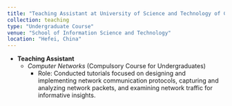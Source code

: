 ```yaml
---
title: "Teaching Assistant at University of Science and Technology of China"
collection: teaching
type: "Undergraduate Course"
venue: "School of Information Science and Technology"
location: "Hefei, China"
---
```


- **Teaching Assistant**
  - _Computer Networks_ (Compulsory Course for Undergraduates)
    - Role: Conducted tutorials focused on designing and implementing network communication protocols, capturing and analyzing network packets, and examining network traffic for informative insights.

